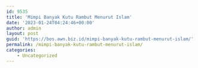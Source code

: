 ```yaml
---
id: 9535
title: 'Mimpi Banyak Kutu Rambut Menurut Islam'
date: '2023-01-24T04:24:46+00:00'
author: admin
layout: post
guid: 'https://bos.awn.biz.id/mimpi-banyak-kutu-rambut-menurut-islam/'
permalink: /mimpi-banyak-kutu-rambut-menurut-islam/
categories:
    - Uncategorized
---
```


